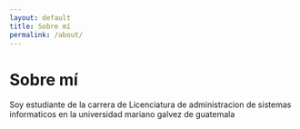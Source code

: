 ```yaml
---
layout: default
title: Sobre mí
permalink: /about/
---
```


# Sobre mí
Soy estudiante de la carrera de Licenciatura de administracion de sistemas informaticos en la universidad mariano galvez de guatemala
